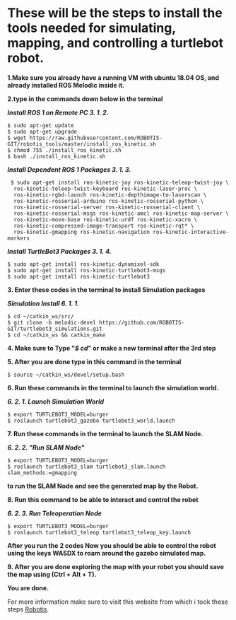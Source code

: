 # These will be the steps to install the tools needed for simulating, mapping, and controlling a turtlebot robot.


**1.Make sure you already have a running VM with ubuntu 18.04 OS, and already installed ROS Melodic inside it.**

**2.type in the commands down below in the terminal**

**_Install ROS 1 on Remote PC 3. 1. 2._**
 ```
$ sudo apt-get update
$ sudo apt-get upgrade
$ wget https://raw.githubusercontent.com/ROBOTIS-GIT/robotis_tools/master/install_ros_kinetic.sh
$ chmod 755 ./install_ros_kinetic.sh 
$ bash ./install_ros_kinetic.sh
 ```
 **_Install Dependent ROS 1 Packages 3. 1. 3._**
```
 $ sudo apt-get install ros-kinetic-joy ros-kinetic-teleop-twist-joy \
  ros-kinetic-teleop-twist-keyboard ros-kinetic-laser-proc \
  ros-kinetic-rgbd-launch ros-kinetic-depthimage-to-laserscan \
  ros-kinetic-rosserial-arduino ros-kinetic-rosserial-python \
  ros-kinetic-rosserial-server ros-kinetic-rosserial-client \
  ros-kinetic-rosserial-msgs ros-kinetic-amcl ros-kinetic-map-server \
  ros-kinetic-move-base ros-kinetic-urdf ros-kinetic-xacro \
  ros-kinetic-compressed-image-transport ros-kinetic-rqt* \
  ros-kinetic-gmapping ros-kinetic-navigation ros-kinetic-interactive-markers
```
 **_Install TurtleBot3 Packages 3. 1. 4._**
```
$ sudo apt-get install ros-kinetic-dynamixel-sdk
$ sudo apt-get install ros-kinetic-turtlebot3-msgs
$ sudo apt-get install ros-kinetic-turtlebot3

```
**3. Enter these codes in the terminal to install Simulation packages**

**_Simulation Install 6. 1. 1._**
```
$ cd ~/catkin_ws/src/
$ git clone -b melodic-devel https://github.com/ROBOTIS-GIT/turtlebot3_simulations.git
$ cd ~/catkin_ws && catkin_make

```
 
**4. Make sure to Type "*$ cd*" or make a new terminal after the 3rd step**

**5. After you are done type in this command in the terminal**
```
$ source ~/catkin_ws/devel/setup.bash
```
**6. Run these commands in the terminal to launch the simulation world.**

**_6. 2. 1. Launch Simulation World_**
```
$ export TURTLEBOT3_MODEL=burger
$ roslaunch turtlebot3_gazebo turtlebot3_world.launch

```


**7. Run these commands in the terminal to launch the SLAM Node.**

**_6. 2. 2. "Run SLAM Node"_**
```
$ export TURTLEBOT3_MODEL=burger
$ roslaunch turtlebot3_slam turtlebot3_slam.launch slam_methods:=gmapping
```
**to run the SLAM Node and see the generated map by the Robot.**

**8. Run this command to be able to interact and control the robot**

**_6. 2. 3. Run Teleoperation Node_**
```
$ export TURTLEBOT3_MODEL=burger
$ roslaunch turtlebot3_teleop turtlebot3_teleop_key.launch
```
**After you run the 2 codes Now you should be able to control the robot using the keys WASDX to roam around the gazebo simulated map.**

**9. After you are done exploring the map with your robot you should save the map using (Ctrl + Alt + T).**

**You are done.**

For more information make sure to visit this website from which i took these steps [Robotis](https://emanual.robotis.com/docs/en/platform/turtlebot3/quick-start/).
